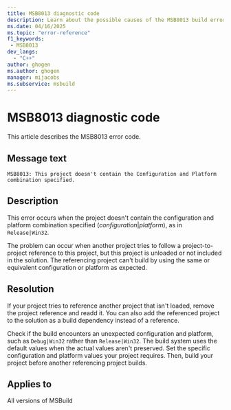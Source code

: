 ```yaml
---
title: MSB8013 diagnostic code
description: Learn about the possible causes of the MSB8013 build error and get troubleshooting tips.
ms.date: 04/16/2025
ms.topic: "error-reference"
f1_keywords:
 - MSB8013
dev_langs:
  - "C++"
author: ghogen
ms.author: ghogen
manager: mijacobs
ms.subservice: msbuild
---
```

# MSB8013 diagnostic code

<!-- :::ErrorDefinitionDescription::: -->
<!-- :::editable-content name="introDescription"::: -->
This article describes the MSB8013 error code.
<!-- :::editable-content-end::: -->

## Message text

`MSB8013: This project doesn't contain the Configuration and Platform combination specified.`

## Description

This error occurs when the project doesn't contain the configuration and platform combination specified (*configuration*|*platform*), as in `Release|Win32`.

The problem can occur when another project tries to follow a project-to-project reference to this project, but this project is unloaded or not included in the solution. The referencing project can't build by using the same or equivalent configuration or platform as expected.

## Resolution

If your project tries to reference another project that isn't loaded, remove the project reference and readd it. You can also add the referenced project to the solution as a build dependency instead of a reference.

Check if the build encounters an unexpected configuration and platform, such as `Debug|Win32` rather than `Release|Win32`. The build system uses the default values when the actual values aren't preserved. Set the specific configuration and platform values your project requires. Then, build your project before another referencing project builds.

## Applies to

All versions of MSBuild